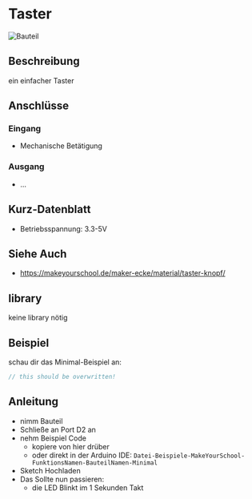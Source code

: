 # Taster

![Bauteil](https://makeyourschool.de/wp-content/uploads/2018/10/59_taster_knopf-1024x1024.jpg)

<!-- TODO: CONTENT change image -->
<!-- TODO: ARCHITECTURE multiple images? -->
<!-- do we need multiple images per part?-->
<!-- and if do we need a slider? -->

## Beschreibung

ein einfacher Taster

## Anschlüsse

### Eingang

-   Mechanische Betätigung

### Ausgang

-   ...

## Kurz-Datenblatt

-   Betriebsspannung: 3.3-5V

## Siehe Auch

-   https://makeyourschool.de/maker-ecke/material/taster-knopf/

## library

keine library nötig

<!-- TODO: CONTENT change library name -->

## Beispiel

schau dir das Minimal-Beispiel an:

```c++:./examples/taster/taster.ino
// this should be overwritten!
```

## Anleitung

<!-- TODO: CONTENT change guide -->

-   nimm Bauteil
-   Schließe an Port D2 an
-   nehm Beispiel Code
    -   kopiere von hier drüber
    -   oder direkt in der Arduino IDE:
        `Datei-Beispiele-MakeYourSchool-FunktionsNamen-BauteilNamen-Minimal`
-   Sketch Hochladen
-   Das Sollte nun passieren:
    -   die LED Blinkt im 1 Sekunden Takt
